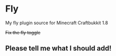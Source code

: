 # Fly
My fly plugin source for Minecraft Craftbukkit 1.8

~~Fix the fly toggle~~

## Please tell me what I should add!
